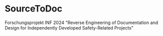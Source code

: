 # SourceToDoc
Forschungsprojekt INF 2024 "Reverse Engineering of Documentation and Design for Independently Developed Safety-Related Projects"
